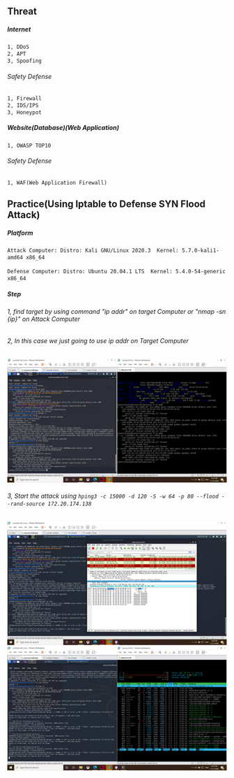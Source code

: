 ## Threat

##### Internet
  
    1, DDoS
    2, APT
    3, Spoofing
    
###### Safety Defense
    
    1, Firewall
    2, IDS/IPS
    3, Honeypot
    
##### Website(Database)(Web Application)

    1, OWASP TOP10
    
###### Safety Defense

    1, WAF(Web Application Firewall)
    
## Practice(Using Iptable to Defense SYN Flood Attack)

##### Platform

    Attack Computer: Distro: Kali GNU/Linux 2020.3  Kernel: 5.7.0-kali1-amd64 x86_64
    
    Defense Computer: Distro: Ubuntu 20.04.1 LTS  Kernel: 5.4.0-54-generic x86_64
    
##### Step

###### 1, find target by using command "ip addr" on target Computer or "nmap -sn {ip}" on Attack Computer
###### 2, In this case we just going to use ip addr on Target Computer

![alt text](https://github.com/LunarstarPony/iPAS/blob/main/Class_Files/11_17_2020/1.png?raw=true)

###### 3, Start the attack using `hping3 -c 15000 -d 120 -S -w 64 -p 80 --flood --rand-source 172.20.174.138`

![alt text](https://github.com/LunarstarPony/iPAS/blob/main/Class_Files/11_17_2020/2.png?raw=true)
![alt text](https://github.com/LunarstarPony/iPAS/blob/main/Class_Files/11_17_2020/3.png?raw=true)
    

